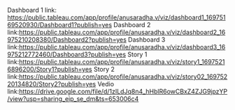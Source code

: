 Dashboard 1 link: https://public.tableau.com/app/profile/anusaradha.v/viz/dashboard1_16975169520930/Dashboard1?publish=yes
Dashboard 2 link:https://public.tableau.com/app/profile/anusaradha.v/viz/dashboard2_16975210208380/Dashboard2?publish=yes
Dashboard 3 link:https://public.tableau.com/app/profile/anusaradha.v/viz/dashboard3_16975212772460/Dashboard3?publish=yes
Story 1 link:https://public.tableau.com/app/profile/anusaradha.v/viz/story1_16975216896200/Story1?publish=yes
Story 2 link:https://public.tableau.com/app/profile/anusaradha.v/viz/story02_16975220134820/Story2?publish=yes
Vedio link:https://drive.google.com/file/d/1zILdJq8n4_hHblR6owCBxZ4ZJG9jpzYP/view?usp=sharing_eip_se_dm&ts=653006c4
